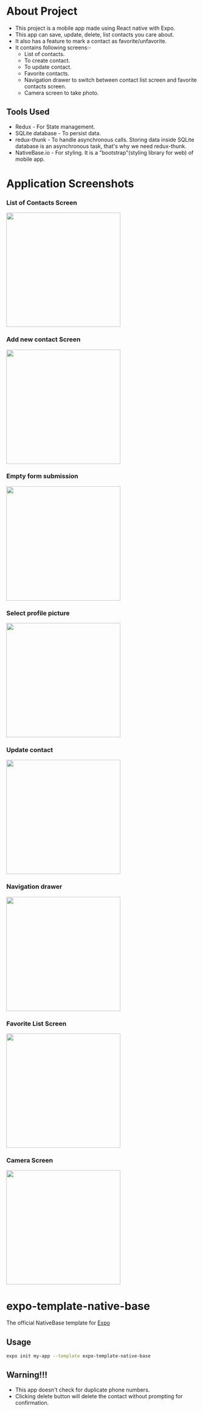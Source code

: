 # About Project

- This project is a mobile app made using React native with Expo.
- This app can save, update, delete, list contacts you care about.
- It also has a feature to mark a contact as favorite/unfavorite.
- It contains following screens:-
  - List of contacts.
  - To create contact.
  - To update contact.
  - Favorite contacts.
  - Navigation drawer to switch between contact list screen and favorite contacts screen.
  - Camera screen to take photo.

## Tools Used

- Redux - For State management.
- SQLite database - To persist data.
- redux-thunk - To handle asynchronous calls.
  Storing data inside SQLite database is an asynchronous task, that's why we need redux-thunk.
- NativeBase.io - For styling. It is a "bootstrap"(styling library for web) of mobile app.

# Application Screenshots

### List of Contacts Screen

<img src="AppScreenshots/ContactsList.jpg" width="300">

### Add new contact Screen

<img src="AppScreenshots/AddNewContact.jpg" width="300">

### Empty form submission

<img src="AppScreenshots/EmptyFormSubmit.jpg" width="300">

### Select profile picture

<img src="AppScreenshots/PickProfilePic.jpg" width="300">

### Update contact

<img src="AppScreenshots/UpdateContact.jpg" width="300">

### Navigation drawer

<img src="AppScreenshots/Drawer.jpg" width="300">

### Favorite List Screen

<img src="AppScreenshots/Favorites.jpg" width="300">

### Camera Screen

<img src="AppScreenshots/CameraScreen.jpg" width="300">

# expo-template-native-base

The official NativeBase template for [Expo](https://docs.expo.io/)

## Usage

```sh
expo init my-app --template expo-template-native-base
```

## Warning!!!

- This app doesn't check for duplicate phone numbers.
- Clicking delete button will delete the contact without prompting for confirmation.
